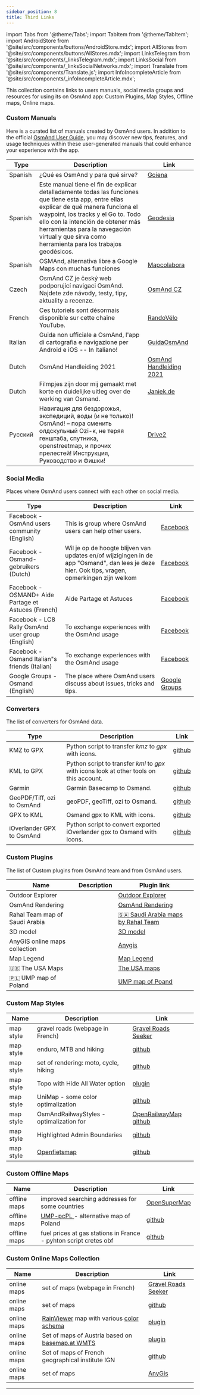 ```yaml
---
sidebar_position: 8
title: Third Links
---
```


import Tabs from '@theme/Tabs';
import TabItem from '@theme/TabItem';
import AndroidStore from '@site/src/components/buttons/AndroidStore.mdx';
import AllStores from '@site/src/components/buttons/AllStores.mdx';
import LinksTelegram from '@site/src/components/_linksTelegram.mdx';
import LinksSocial from '@site/src/components/_linksSocialNetworks.mdx';
import Translate from '@site/src/components/Translate.js';
import InfoIncompleteArticle from '@site/src/components/_infoIncompleteArticle.mdx';

This collection contains links to users manuals, social media groups and resources for using its on OsmAnd app: Custom Plugins, Map Styles, Offline maps, Online maps.



### Custom Manuals

Here is a curated list of manuals created by OsmAnd users. In addition to the official [OsmAnd User Guide](../index.md), you may discover new tips, features, and usage techniques within these user-generated manuals that could enhance your experience with the app.

|Type | Description | Link|
|-- | -- | --|
| Spanish  |  ¿Qué es OsmAnd y para qué sirve?  |  [Goiena](https://www.goiena.org/osmand) |
| Spanish  |  Este manual tiene el fin de explicar detalladamente todas las funciones que tiene esta app, entre ellas explicar de qué manera funciona el waypoint, los tracks y el Go to. Todo ello con la intención de obtener más herramientas para la navegación virtual y que sirva como herramienta para los trabajos geodésicos. |  [Geodesia](https://www.studocu.com/pe/document/universidad-nacional-de-ingenieria/geodesia/manual-de-uso-aplicativo-osmand-gps-trabajo-de-campo/18722995) |
| Spanish  |  OSMAnd, alternativa libre a Google Maps con muchas funciones  |  [Mapcolabora](https://mapcolabora.org/post/2024/2024-05-21-intro_osmand/) |
| Czech   | OsmAnd CZ je český web podporující navigaci OsmAnd. Najdete zde návody, testy, tipy, aktuality a recenze.   | [OsmAnd CZ](https://osmand.cz/) |
| French  | Ces tutoriels sont désormais disponible sur cette chaîne YouTube.  | [RandoVélo](https://randovelo.touteslatitudes.fr/osmand/)  |
| Italian | Guida non ufficiale a OsmAnd, l'app di cartografia e navigazione per Android e iOS -- In Italiano!  | [GuidaOsmAnd](https://github.com/Max1234-Ita/GuidaOsmand)   |
| Dutch | OsmAnd Handleiding 2021 | [OsmAnd Handleiding 2021](https://compostelagenootschap.be/wp-content/uploads/2021/09/OsmAnd_handleiding_v2.pdf)   |
| Dutch | Filmpjes zijn door mij gemaakt met korte en duidelijke uitleg over de werking van Osmand. | [Janiek.de](https://www.janiek.be/?fbclid=IwZXh0bgNhZW0CMTAAAR2zi1q2NqTAc14Y_7W129qapWYQLVxW1e8CuY19_KtplyV6z613q3W6nWo_aem_xWMmPwTXqmVA43tIxhB-VA)   |
| Русский  | Навигация для бездорожья, экспедиций, воды (и не только)! OsmAnd! – пора сменить олдскульный Ozi-к, не теряя генштаба, спутника, openstreetmap, и прочих прелестей! Инструкция, Руководство и Фишки!  |  [Drive2](https://www.drive2.ru/l/533880791202005393/) |


### Social Media

Places where OsmAnd users connect with each other on social media.

|Type | Description | Link|
|-- | -- | --|
| Facebook - OsmAnd users community (English)  |  This is group where OsmAnd users can help other users.  |  [Facebook](https://www.facebook.com/groups/osmandusers/) |
|  Facebook - Osmand-gebruikers (Dutch)  |  Wil je op de hoogte blijven van updates en/of wijzigingen in de app "Osmand", dan lees je deze hier. Ook tips, vragen, opmerkingen zijn welkom  |  [Facebook](https://www.facebook.com/groups/1734792863427411) |
|  Facebook - OSMAND+ Aide Partage et Astuces (French)  |  Aide Partage et Astuces |  [Facebook](https://www.facebook.com/groups/584042065963135) |
|  Facebook - LC8 Rally OsmAnd user group (English)  |  To exchange experiences with the OsmAnd usage |  [Facebook](https://www.facebook.com/groups/1848734328597008) |
|  Facebook - Osmand Italian"s friends (Italian)  |  To exchange experiences with the OsmAnd usage |  [Facebook](https://www.facebook.com/groups/231397842534959/) |
|  Google Groups - Osmand (English)  | The place where OsmAnd users discuss about issues, tricks and tips. |  [Google Groups](https://groups.google.com/g/osmand) |

### Converters

The list of converters for OsmAnd data.

|Type | Description | Link|
|-- | -- | --|
|KMZ to GPX|	Python script to transfer _kmz_ to _gpx_ with icons.|[github](https://github.com/mariush444/gmapIcons2osmand)|
|KML to GPX|	Python script to transfer _kml_ to _gpx_ with icons look at other tools on this account. |[github](https://github.com/tmusolf/KMLtoOSMAndGPX)|
|Garmin|	Garmin Basecamp to Osmand.|	[github](https://github.com/maurizioandreotti/GPX-Basecamp-2-OsmAnd)|
|GeoPDF/Tiff, ozi to OsmAnd|	geoPDF, geoTiff, ozi to Osmand.	|[github](https://github.com/mariush444/raster2osmand)|
|GPX to KML|	Osmand gpx to KML with icons.	|[github](https://github.com/mariush444/osmand2kml)|
|iOverlander GPX to OsmAnd|	Python script to convert exported iOverlander gpx to Osmand with icons.|	[github](https://github.com/mariush444/Osmand-tools/blob/main/iOver.zip)|


### Custom Plugins

The list of Custom plugins from OsmAnd team and from OsmAnd users.

| Name | Description | Plugin link | 
|--|--|--|
| Outdoor Explorer  |    | [Outdoor Explorer](https://osmand.net/uploads/plugins/outdoor-explorer.plugin/1/outdoor-explorer.plugin-1.osf)  |
| OsmAnd Rendering  |    | [OsmAnd Rendering](https://osmand.net/uploads/plugins/osmand.rendering.plugin/1/osmand.rendering.plugin-1.osf)  |
| Rahal Team map of Saudi Arabia  |    | [🇸🇦 Saudi Arabia maps by Rahal Team](https://osmand.net/uploads/plugins/desert.saudi.plugin/1/desert.saudi.plugin-1.osf)  |
| 3D model  |    | [3D model](https://osmand.net/uploads/plugins/model.plugin/1/model.plugin-1.osf)  |
| AnyGIS online maps collection |   | [Anygis](https://osmand.net/uploads/plugins/ru.anygis.plugin/2/ru.anygis.plugin-2.osf)  |
|Map Legend  |   | [Map Legend](https://osmand.net/uploads/plugins/legend.plugin/1/legend.plugin-1.osf)  |
| 🇺🇸 The USA Maps |   | [The USA maps](https://osmand.net/uploads/plugins/us.maps/2/us.maps-2.osf)  |
| 🇵🇱 UMP map of Poland |   | [UMP map of Poand](https://osmand.net/uploads/plugins/UMP_map.plugin/1/UMP_map.plugin-1.osf)  |


### Custom Map Styles

|Name| Description | Link|
|-- | -- | --|
|map style|	gravel roads (webpage in French)	|[Gravel Roads Seeker](https://sites.google.com/view/gravel-roads-seeker/cartes-hors-route/cartes-offline)|
|map style|	enduro, MTB and hiking	|[github](https://github.com/cmoffroad/osmand-outdoor-explorer-plugin)|
|map style|	set of rendering: moto, cycle, hiking	|[github](https://github.com/OsmAnd-Rendering)|
|map style|	Topo with Hide All Water option|[plugin](https://github.com/mariush444/Osmand-tools/raw/main/TopoHAWater.osf)|
|map style|	UniMap - some color optimalization	|[github](https://github.com/basings/OsmAnd-custom-map-styles)|
|map style|	OsmAndRailwayStyles - optimalization for |[OpenRailwayMap](https://www.openrailwaymap.org/)	[github](https://github.com/fuzzysolutions/OsmAndRailwayStyles)|
|map style|	Highlighted Admin Boundaries	|[github](https://github.com/Max1234-Ita/GuidaOsmand/blob/main/risorse/rendering/en_highlighted_boundaries.md)|
|map style|	[Openfietsmap](https://www.openfietsmap.nl/downloads/android/osmand)	|[github](https://github.com/ligfietser/OFM_Osmand)|

### Custom Offline Maps

|Name| Description | Link|
|-- | -- | --|
|offline maps|	improved searching addresses for some countries|[OpenSuperMap](https://opensupermaps.com/)|
|offline maps|	[UMP-pcPL ](https://ump.waw.pl/)- alternative map of Poland	|[github](https://github.com/mariush444/Osmand-tools/blob/main/UMP-PL-OsmAnd_v4_plugin.osf)|
|offline maps|	fuel prices at gas stations in France - pyhton script cretes obf	|[github](https://github.com/cbosdo/osmand-fuel-price)|

### Custom Online Maps Collection

|Name| Description | Link|
|-- | -- | --|
|online maps|	set of maps (webpage in French)|	[Gravel Roads Seeker](https://sites.google.com/view/gravel-roads-seeker/cartes-hors-route/cartes-online?authuser=0)|
|online maps|	set of maps	|[github](https://osmand-rendering.github.io/Online-Maps/index_EN.html)|
|online maps|	[RainViewer](https://www.rainviewer.com/api/weather-maps-api.html) map with various [color schema](https://www.rainviewer.com/api/color-schemes.html)	|[plugin](https://github.com/mariush444/Osmand-tools/raw/main/RainViewer.osf)|
|online maps|	Set of maps of Austria based on [basemap.at WMTS](https://basemap.at/en/)	|[plugin](https://github.com/mariush444/Osmand-tools/raw/main/%F0%9F%87%A6%F0%9F%87%B9%20Austria-basemap.osf)|
|online maps|	Set of maps of French geographical institute IGN	|[github](https://github.com/OSM-Plein-Air/OsmAnd-maps-IGN/releases)|
|online maps|set of maps	|[AnyGis](http://anygis.ru/Web/Html/Osmand_en)|



<!--
| hardware|	!!! there are commercial companies but the links are NOT affiliated !!!	|
|--|--|
| barbuttons|	[JaxeADV](https://jaxeadv.com/barbuttons) </br> [ARN Rally](https://www.arnrally.com/arn-rally/en/products/remotes)</br>[SilverFox](https://www.silverfoxcontrollers.com/)</br>[Remotek](https://www.remotek.no/)</br>[7SOLID](https://7solid.myshopify.com/en)</br>[THORK RACING](https://www.thorkracing.com/produto/dmd-remote1/)</br>[summiot](https://summiot.com/en/)</br>[URSAE system](https://ursaesystem.com/)</br>[Carpe Iter](https://carpe-iter.eu/)</br>[HEASA PARTS](https://hesaparts.com/en/categoria-producto/remote-12v-en-en/) |
-->


________________________________________

<LinksSocial/>
<LinksTelegram/>
<AllStores/>
